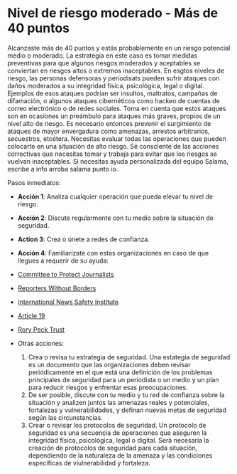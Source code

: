 # Nivel de riesgo moderado - Más de 40 puntos

Alcanzaste más de 40 puntos y estás probablemente en un riesgo potencial medio o moderado.
La estrategia en este caso es tomar medidas preventivas para que algunos riesgos moderados y aceptables se conviertan en riesgos altos o extremos inaceptables.
En esgtos niveles de riesgo, las personas defensoras y periodisats pueden sufrir ataques con daños moderados a su integridad física, psicológica, legal o digital. Ejemplos de esos ataques podrían ser insultos, maltratos, campañas de difamación, o algunos ataques cibernéticos como hackeo de cuentas de correo electrónico o de redes sociales. Toma en cuenta que estos ataques son en ocasiones un preámbulo para ataques más graves, propios de un nivel alto de riesgo. Es necesario entonces prevenir el surgimiento de ataques de mayor envergadura como amenazas, arrestos arbitrarios, secuestros, etcétera.
Necesitas evaluar todas las operaciones que pueden colocarte en una situación de alto riesgo. 
Sé consciente de las acciones correctivas que necesitas tomar y trabaja para evitar que los riesgos se vuelvan inaceptables. 
Si necesitas ayuda personalizada del equipo Salama, escribe a info arroba salama punto io.

Pasos inmediatos: 

- **Acción 1**: Analiza cualquier operación que pueda elevar tu nivel de riesgo.

- **Acción 2**: Discute regularmente con tu medio sobre la situación de seguridad.

- **Action 3**: Crea o únete a redes de confianza.

- **Acción 4**: Familiarízate con estas organizaciones en caso de que llegues a requerir de su ayuda:

 - [Committee to Protect Journalists](https://www.cpj.org/campaigns/assistance/how-to-get-help.php)

 - [Reporters Without Borders](http://en.rsf.org/a-hotline-for-journalists-in-17-04-2007,21749.html)

 - [International News Safety Institute](http://www.newssafety.org/contact/) 

 - [Article 19](http://www.article19.org/pages/en/contact-us.html)

 - [Rory Peck Trust](https://rorypecktrust.org/Contact)

- Otras acciones:
  1.  Crea o revisa tu estrategia de seguridad. 
	Una estategia de seguridad es un documento que las organizaciones deben revisar periódicamente en el que está una definición de los problemas principales de seguridad para un periodista o un medio y un plan para reducir riesgos y enfrentar esas preocupaciones. 
  2.  De ser posible, discute con tu medio y tu red de confianza sobre la situación y analizen juntos las amenazas reales y potenciales, fortalezas y vulnerabilidades, y definan nuevas metas de seguridad según las circunstancias.
  3.  Crear o revisar los protocolos de seguridad. Un protocolo de seguridad es una secuencia de operaciones que aseguren la integridad física, psicológica, legal o digital. Será necesaria la creación de protocolos de seguridad para cada situación, dependiendo de la naturaleza de la amenaza y las condiciones específicas de viulnerabilidad y fortaleza.
